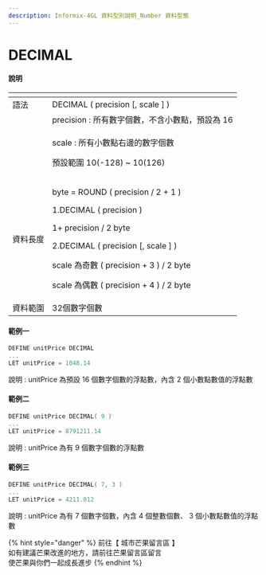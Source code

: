```yaml
---
description: Informix-4GL 資料型別說明_Number 資料型態
---
```


# DECIMAL

#### 說明

<table>
  <thead>
    <tr>
      <th style="text-align:left"></th>
      <th style="text-align:left"></th>
    </tr>
  </thead>
  <tbody>
    <tr>
      <td style="text-align:left">&#x8A9E;&#x6CD5;</td>
      <td style="text-align:left">DECIMAL ( precision [, scale ] )</td>
    </tr>
    <tr>
      <td style="text-align:left"></td>
      <td style="text-align:left">precision : &#x6240;&#x6709;&#x6578;&#x5B57;&#x500B;&#x6578;&#xFF0C;&#x4E0D;&#x542B;&#x5C0F;&#x6578;&#x9EDE;&#xFF0C;&#x9810;&#x8A2D;&#x70BA;
        16</td>
    </tr>
    <tr>
      <td style="text-align:left"></td>
      <td style="text-align:left">
        <p>scale : &#x6240;&#x6709;&#x5C0F;&#x6578;&#x9EDE;&#x53F3;&#x908A;&#x7684;&#x6578;&#x5B57;&#x500B;&#x6578;</p>
        <p>&#x9810;&#x8A2D;&#x7BC4;&#x570D; 10(-128) ~ 10(126)</p>
      </td>
    </tr>
    <tr>
      <td style="text-align:left">&#x8CC7;&#x6599;&#x9577;&#x5EA6;</td>
      <td style="text-align:left">
        <p>byte = ROUND ( precision / 2 + 1 )</p>
        <p>1.DECIMAL ( precision )</p>
        <p>1+ precision / 2 byte</p>
        <p>2.DECIMAL ( precision [, scale ] )</p>
        <p>scale &#x70BA;&#x5947;&#x6578; ( precision + 3 ) / 2 byte</p>
        <p>scale &#x70BA;&#x5076;&#x6578; ( precision + 4 ) / 2 byte</p>
      </td>
    </tr>
    <tr>
      <td style="text-align:left">&#x8CC7;&#x6599;&#x7BC4;&#x570D;</td>
      <td style="text-align:left">32&#x500B;&#x6578;&#x5B57;&#x500B;&#x6578;</td>
    </tr>
  </tbody>
</table>

#### 範例一

```objectivec
DEFINE unitPrice DECIMAL
...
LET unitPrice = 1048.14
```

說明 : unitPrice 為預設 16 個數字個數的浮點數，內含 2 個小數點數值的浮點數

#### 範例二

```objectivec
DEFINE unitPrice DECIMAL( 9 )
...
LET unitPrice = 8791211.14
```

說明 : unitPrice 為有 9 個數字個數的浮點數

#### 範例三

```objectivec
DEFINE unitPrice DECIMAL( 7, 3 )
...
LET unitPrice = 4211.012
```

說明 : unitPrice 為有 7 個數字個數，內含 4 個整數個數、 3 個小數點數值的浮點數

{% hint style="danger" %}
前往【 城市芒果留言區 】  
如有建議芒果改進的地方，請前往芒果留言區留言  
使芒果與你們一起成長進步
{% endhint %}

